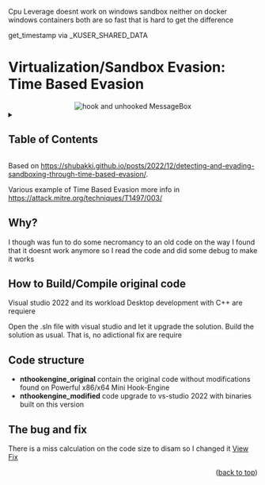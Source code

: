 Cpu Leverage doesnt work on windows sandbox neither on docker windows containers
both are so fast that is hard to get the difference

get_timestamp via _KUSER_SHARED_DATA

# Virtualization/Sandbox Evasion: Time Based Evasion

<div align="center">
  <img src="/nthookengine.png" alt="hook and unhooked MessageBox">
</div>

<details>
  <summary>
    <h2>Table of Contents</h2>
  </summary>
  <ul>
    <li><a href="#why">Why?</a></li>
    <li><a href="#how-to-buildcompile-original-code">How to Build/Compile original code</a></li>
    <li><a href="#code-structure">Code structure</a></li>
    <li><a href="#the-bug-and-fix">The bug and fix</a></li>
  </ul>
</details>

Based on <https://shubakki.github.io/posts/2022/12/detecting-and-evading-sandboxing-through-time-based-evasion/>.

Various example of Time Based Evasion more info in <https://attack.mitre.org/techniques/T1497/003/>

## Why?

I though was fun to do some necromancy to an old code on the way I found that it doesnt work anymore so I read the code and did some debug to make it works

## How to Build/Compile original code

Visual studio 2022 and its workload Desktop development with C++ are requiere

Open the .sln file with visual studio and let it upgrade the solution. Build the solution as usual. That is, no adictional fix are require

## Code structure

- **nthookengine_original** contain the original code without modifications found on Powerful x86/x64 Mini Hook-Engine
- **nthookengine_modified** code upgrade to vs-studio 2022 with binaries built on this version

## The bug and fix
There is a miss calculation on the code size to disam so I changed it [View Fix](https://github.com/raigorx/nthookengine/commit/48620a98161842677a7ca59bec9e2c6e4f576e64)

<p align="right">(<a href="#readme-top">back to top</a>)</p>
